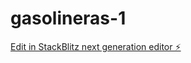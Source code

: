 # gasolineras-1

[Edit in StackBlitz next generation editor ⚡️](https://stackblitz.com/~/github.com/jorgemuriel/gasolineras-1)